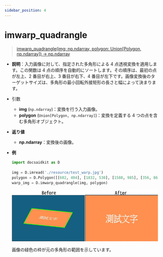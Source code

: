 ```yaml
---
sidebar_position: 4
---
```


# imwarp_quadrangle

> [imwarp_quadrangle(img: np.ndarray, polygon: Union[Polygon, np.ndarray]) -> np.ndarray](https://github.com/DocsaidLab/DocsaidKit/blob/012540eebaebb2718987dd3ec0f7dcf40f403caa/docsaidkit/vision/geometric.py#L155C1-L203C71)

- **説明**：入力画像に対して、指定された多角形による 4 点透視変換を適用します。この関数は 4 点の順序を自動的にソートします。その順序は、最初の点が左上、2 番目が右上、3 番目が右下、4 番目が左下です。画像変換後のターゲットサイズは、多角形の最小回転外接矩形の長さと幅によって決まります。

- 引数

  - **img** (`np.ndarray`)：変換を行う入力画像。
  - **polygon** (`Union[Polygon, np.ndarray]`)：変換を定義する 4 つの点を含む多角形オブジェクト。

- **返り値**

  - **np.ndarray**：変換後の画像。

- **例**

  ```python
  import docsaidkit as D

  img = D.imread('./resource/test_warp.jpg')
  polygon = D.Polygon([[602, 404], [1832, 530], [1588, 985], [356, 860]])
  warp_img = D.imwarp_quadrangle(img, polygon)
  ```

  ![imwarp_quadrangle](./resource/test_imwarp_quadrangle.jpg)

  画像の緑色の枠が元の多角形の範囲を示しています。
